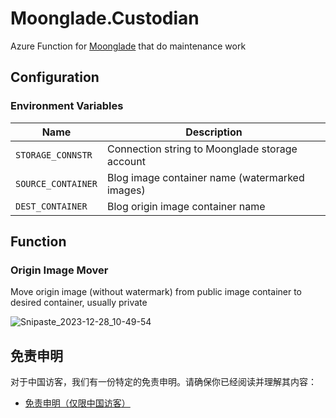# Moonglade.Custodian

Azure Function for [Moonglade](https://github.com/EdiWang/Moonglade) that do maintenance work

## Configuration

### Environment Variables

| Name | Description |
| ---- | ----------- |
| `STORAGE_CONNSTR` | Connection string to Moonglade storage account |
| `SOURCE_CONTAINER` | Blog image container name (watermarked images) |
| `DEST_CONTAINER` | Blog origin image container name |

## Function

### Origin Image Mover

Move origin image (without watermark) from public image container to desired container, usually private

![Snipaste_2023-12-28_10-49-54](https://github.com/EdiWang/Moonglade.Custodian/assets/3304703/4045e200-9059-4323-9e61-ba141d94fb3d)

## 免责申明

对于中国访客，我们有一份特定的免责申明。请确保你已经阅读并理解其内容：

- [免责申明（仅限中国访客）](./DISCLAIMER_CN.md)
